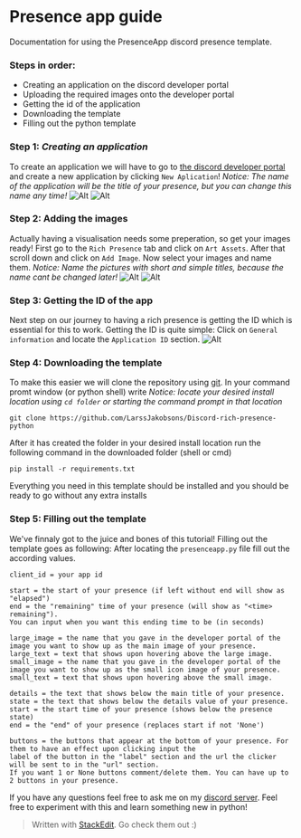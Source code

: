 # Presence app guide
Documentation for using the PresenceApp discord presence template.

### Steps in order:
- Creating an application on the discord developer portal
- Uploading the required images onto the developer portal
- Getting the id of the application
- Downloading the template
- Filling out the python template

### Step 1: _Creating an application_
To create an application we will have to go to [the discord developer portal](https://discord.com/developers) and create a new application by clicking `New Aplication`!
_Notice: The name of the application will be the title of your presence, but you can change this name any time!_
![Alt](https://cdn.discordapp.com/attachments/1036012959983476838/1061703687661178931/image.png)
![Alt](https://cdn.discordapp.com/attachments/1036012959983476838/1061703897208590386/image.png)

### Step 2: Adding the images
Actually having a visualisation needs some preperation, so get your images ready! First go to the `Rich Presence` tab and click on `Art Assets`. After that scroll down and click on `Add Image`. Now select your images and name them.
_Notice: Name the pictures with short and simple titles, because the name cant be changed later!_
![Alt](https://cdn.discordapp.com/attachments/1036012959983476838/1061707451315011676/image.png)
![Alt](https://cdn.discordapp.com/attachments/1036012959983476838/1061707645775515698/image.png)

### Step 3: Getting the ID of the app
Next step on our journey to having a rich presence is getting the ID which is essential for this to work. Getting the ID is quite simple: Click on `General information` and locate the `Application ID` section. 
![Alt](https://cdn.discordapp.com/attachments/1036012959983476838/1062067326775730256/image.png)

### Step 4: Downloading the template
To make this easier we will clone the repository using [git](https://git-scm.com/downloads). In your command promt window (or python shell) write
_Notice: locate your desired install location using `cd folder` or starting the command prompt in that location_
```
git clone https://github.com/LarssJakobsons/Discord-rich-presence-python
```
After it has created the folder in your desired install location run the following command in the downloaded folder (shell or cmd)
```
pip install -r requirements.txt
```
Everything you need in this template should be installed and you should be ready to go without any extra installs

### Step 5: Filling out the template
We've finnaly got to the juice and bones of this tutorial! Filling out the template goes as following: After locating the `presenceapp.py` file fill out the according values.
```
client_id = your app id

start = the start of your presence (if left without end will show as "elapsed")
end = the "remaining" time of your presence (will show as "<time> remaining"). 
You can input when you want this ending time to be (in seconds)

large_image = the name that you gave in the developer portal of the image you want to show up as the main image of your presence.
large_text = text that shows upon hovering above the large image.
small_image = the name that you gave in the developer portal of the image you want to show up as the small icon image of your presence.
small_text = text that shows upon hovering above the small image.

details = the text that shows below the main title of your presence.
state = the text that shows below the details value of your presence.
start = the start time of your presence (shows below the presence state)
end = the "end" of your presence (replaces start if not 'None')

buttons = the buttons that appear at the bottom of your presence. For them to have an effect upon clicking input the 
label of the button in the "label" section and the url the clicker will be sent to in the "url" section. 
If you want 1 or None buttons comment/delete them. You can have up to 2 buttons in your presence.
```
If you have any questions feel free to ask me on my [discord server](https://discord.gg/TReMEyBQsh).
Feel free to experiment with this and learn something new in python!

> Written with [StackEdit](https://stackedit.io/). Go check them out :)